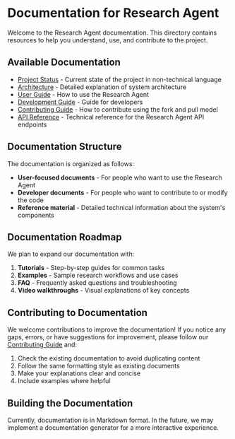 # Documentation for Research Agent

Welcome to the Research Agent documentation. This directory contains resources to help you understand, use, and contribute to the project.

## Available Documentation

- [Project Status](PROJECT_STATUS.md) - Current state of the project in non-technical language
- [Architecture](architecture.md) - Detailed explanation of system architecture
- [User Guide](user_guide.md) - How to use the Research Agent
- [Development Guide](development.md) - Guide for developers
- [Contributing Guide](CONTRIBUTING.md) - How to contribute using the fork and pull model
- [API Reference](architecture.md#api-endpoints) - Technical reference for the Research Agent API endpoints

## Documentation Structure

The documentation is organized as follows:

- **User-focused documents** - For people who want to use the Research Agent
- **Developer documents** - For people who want to contribute to or modify the code
- **Reference material** - Detailed technical information about the system's components

## Documentation Roadmap

We plan to expand our documentation with:

1. **Tutorials** - Step-by-step guides for common tasks
2. **Examples** - Sample research workflows and use cases
3. **FAQ** - Frequently asked questions and troubleshooting
4. **Video walkthroughs** - Visual explanations of key concepts

## Contributing to Documentation

We welcome contributions to improve the documentation! If you notice any gaps, errors, or have suggestions for improvement, please follow our [Contributing Guide](CONTRIBUTING.md) and:

1. Check the existing documentation to avoid duplicating content
2. Follow the same formatting style as existing documents
3. Make your explanations clear and concise
4. Include examples where helpful

## Building the Documentation

Currently, documentation is in Markdown format. In the future, we may implement a documentation generator for a more interactive experience. 